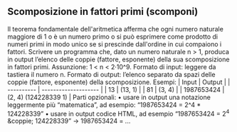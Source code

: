 ## Scomposizione in fattori primi (scomponi)
Il teorema fondamentale dell'aritmetica afferma che ogni numero naturale
maggiore di 1 o è un numero primo o si può esprimere come prodotto di numeri
primi in modo unico se si prescinde dall'ordine in cui compaiono i fattori.
Scrivere un programma che, dato un numero naturale n > 1, produca in output
l’elenco delle coppie (fattore, esponente) della sua scomposizione in fattori
primi.
Assunzione: 1 < n < 2·10^9.
Formato di input: leggere da tastiera il numero n.
Formato di output: l’elenco separato da spazi delle coppie (fattore, esponente)
della scomposizione.
Esempi:
| Input      | Output               |
| ---------- | -------------------- |
| 13         | (13, 1)              |
| 81         | (3, 4)               |
| 1987653424 | (2, 4) (124228339 1) |
Parti opzionali:
• usare in output una notazione leggermente più “matematica”, ad
esempio: “1987653424 = 2^4 * 124228339”
• usare in output codice HTML, ad esempio “1987653424 =
2<sup>4</sup> &coppie; 124228339” → 1987653424 = ...
